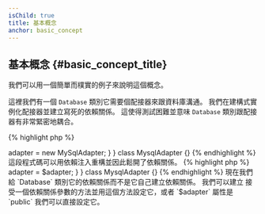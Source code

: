 ```yaml
---
isChild: true
title: 基本概念 
anchor: basic_concept
---
```


## 基本概念 {#basic_concept_title}

我們可以用一個簡單而樸實的例子來說明這個概念。

這裡我們有一個 `Database` 類別它需要個配接器來跟資料庫溝通。
我們在建構式實例化配接器並建立寫死的依賴關係。
這使得測試困難並意味 `Database` 類別跟配接器有非常緊密地耦合。

{% highlight php %}
<?php
namespace Database;

class Database
{
    protected $adapter;

    public function __construct()
    {
        $this->adapter = new MySqlAdapter;
    }
}

class MysqlAdapter {}
{% endhighlight %}

這段程式碼可以用依賴注入重構並因此鬆開了依賴關係。

{% highlight php %}
<?php
namespace Database;

class Database
{
    protected $adapter;

    public function __construct(MySqlAdapter $adapter)
    {
        $this->adapter = $adapter;
    }
}

class MysqlAdapter {}
{% endhighlight %}

現在我們給 `Database` 類別它的依賴關係而不是它自己建立依賴關係。 我們可以建立
接受一個依賴關係參數的方法並用這個方法設定它，或者 `$adapter` 屬性是 `public` 我們可以直接設定它。
